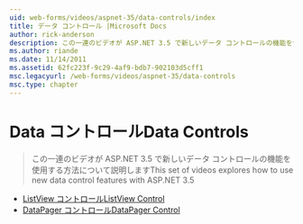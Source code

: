 ```yaml
---
uid: web-forms/videos/aspnet-35/data-controls/index
title: データ コントロール |Microsoft Docs
author: rick-anderson
description: この一連のビデオが ASP.NET 3.5 で新しいデータ コントロールの機能を使用する方法について説明します
ms.author: riande
ms.date: 11/14/2011
ms.assetid: 62fc223f-9c29-4af9-bdb7-902103d5cff1
msc.legacyurl: /web-forms/videos/aspnet-35/data-controls
msc.type: chapter
---
```

<a name="data-controls"></a><span data-ttu-id="890bd-103">Data コントロール</span><span class="sxs-lookup"><span data-stu-id="890bd-103">Data Controls</span></span>
====================
> <span data-ttu-id="890bd-104">この一連のビデオが ASP.NET 3.5 で新しいデータ コントロールの機能を使用する方法について説明します</span><span class="sxs-lookup"><span data-stu-id="890bd-104">This set of videos explores how to use new data control features with ASP.NET 3.5</span></span>


- [<span data-ttu-id="890bd-105">ListView コントロール</span><span class="sxs-lookup"><span data-stu-id="890bd-105">ListView Control</span></span>](the-listview-control.md)
- [<span data-ttu-id="890bd-106">DataPager コントロール</span><span class="sxs-lookup"><span data-stu-id="890bd-106">DataPager Control</span></span>](the-datapager-control.md)
